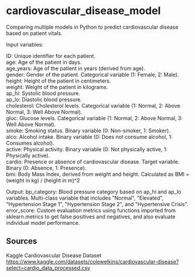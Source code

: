 # cardiovascular_disease_model
Comparing multiple models in Python to predict cardiovascular disease based on patient vitals.

Input variables:

ID: Unique identifier for each patient. <br />
age: Age of the patient in days. <br />
age_years: Age of the patient in years (derived from age). <br />
gender: Gender of the patient. Categorical variable (1: Female, 2: Male). <br />
height: Height of the patient in centimeters. <br />
weight: Weight of the patient in kilograms. <br />
ap_hi: Systolic blood pressure. <br />
ap_lo: Diastolic blood pressure. <br />
cholesterol: Cholesterol levels. Categorical variable (1: Normal, 2: Above Normal, 3: Well Above Normal). <br />
gluc: Glucose levels. Categorical variable (1: Normal, 2: Above Normal, 3: Well Above Normal). <br />
smoke: Smoking status. Binary variable (0: Non-smoker, 1: Smoker). <br />
alco: Alcohol intake. Binary variable (0: Does not consume alcohol, 1: Consumes alcohol). <br />
active: Physical activity. Binary variable (0: Not physically active, 1: Physically active). <br />
cardio: Presence or absence of cardiovascular disease. Target variable. Binary (0: Absence, 1: Presence). <br />
bmi: Body Mass Index, derived from weight and height. Calculated as BMI = (weight in kg) / (height in m)^2 <br />

Output: 
bp_category: Blood pressure category based on ap_hi and ap_lo variables. Multi-class variable that includes "Normal", "Elevated", "Hypertension Stage 1", "Hypertension Stage 2", and "Hypertensive Crisis". <br />
error_score: Custom evaluation metrics using functions imported from sklearn.metrics to get false positives and negatives, and also evaluate individual model performance.  <br />


## Sources

Kaggle Cardiovascular Disease Dataset
https://www.kaggle.com/datasets/colewelkins/cardiovascular-disease?select=cardio_data_processed.csv
